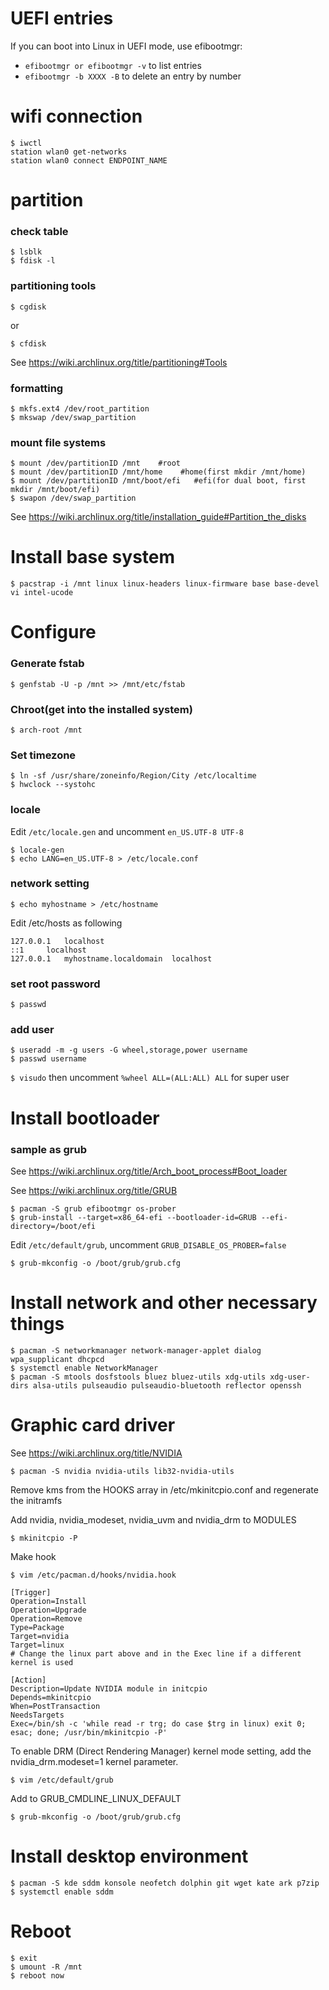 # UEFI entries
If you can boot into Linux in UEFI mode, use efibootmgr:

- ```efibootmgr or efibootmgr -v``` to list entries
- ```efibootmgr -b XXXX -B``` to delete an entry by number

# wifi connection
```
$ iwctl
station wlan0 get-networks
station wlan0 connect ENDPOINT_NAME
```

# partition
### check table
```
$ lsblk
$ fdisk -l
```

### partitioning tools
```$ cgdisk```

or

```$ cfdisk```

See https://wiki.archlinux.org/title/partitioning#Tools

### formatting
```
$ mkfs.ext4 /dev/root_partition
$ mkswap /dev/swap_partition
```

### mount file systems
```
$ mount /dev/partitionID /mnt    #root
$ mount /dev/partitionID /mnt/home    #home(first mkdir /mnt/home)
$ mount /dev/partitionID /mnt/boot/efi   #efi(for dual boot, first mkdir /mnt/boot/efi)
$ swapon /dev/swap_partition
```

See https://wiki.archlinux.org/title/installation_guide#Partition_the_disks

# Install base system
```
$ pacstrap -i /mnt linux linux-headers linux-firmware base base-devel vi intel-ucode
```

# Configure
### Generate fstab
```$ genfstab -U -p /mnt >> /mnt/etc/fstab```

### Chroot(get into the installed system)
```$ arch-root /mnt```

### Set timezone
```
$ ln -sf /usr/share/zoneinfo/Region/City /etc/localtime
$ hwclock --systohc
```

### locale
Edit ```/etc/locale.gen``` and uncomment ```en_US.UTF-8 UTF-8```

```
$ locale-gen
$ echo LANG=en_US.UTF-8 > /etc/locale.conf
```

### network setting
```$ echo myhostname > /etc/hostname```

Edit /etc/hosts as following

```
127.0.0.1	localhost
::1		localhost
127.0.0.1	myhostname.localdomain	localhost
```

### set root password
```$ passwd```

### add user
```
$ useradd -m -g users -G wheel,storage,power username
$ passwd username
```

```$ visudo``` then uncomment ```%wheel ALL=(ALL:ALL) ALL``` for super user


# Install bootloader
### sample as grub
See https://wiki.archlinux.org/title/Arch_boot_process#Boot_loader

See https://wiki.archlinux.org/title/GRUB

```
$ pacman -S grub efibootmgr os-prober
$ grub-install --target=x86_64-efi --bootloader-id=GRUB --efi-directory=/boot/efi
```

Edit ```/etc/default/grub```, uncomment ```GRUB_DISABLE_OS_PROBER=false```

```$ grub-mkconfig -o /boot/grub/grub.cfg```

# Install network and other necessary things
```
$ pacman -S networkmanager network-manager-applet dialog wpa_supplicant dhcpcd
$ systemctl enable NetworkManager
$ pacman -S mtools dosfstools bluez bluez-utils xdg-utils xdg-user-dirs alsa-utils pulseaudio pulseaudio-bluetooth reflector openssh
```

# Graphic card driver
See https://wiki.archlinux.org/title/NVIDIA

```$ pacman -S nvidia nvidia-utils lib32-nvidia-utils```

Remove kms from the HOOKS array in /etc/mkinitcpio.conf and regenerate the initramfs

Add nvidia, nvidia_modeset, nvidia_uvm and nvidia_drm to MODULES

```$ mkinitcpio -P```

Make hook

```
$ vim /etc/pacman.d/hooks/nvidia.hook
```

```
[Trigger]
Operation=Install
Operation=Upgrade
Operation=Remove
Type=Package
Target=nvidia
Target=linux
# Change the linux part above and in the Exec line if a different kernel is used

[Action]
Description=Update NVIDIA module in initcpio
Depends=mkinitcpio
When=PostTransaction
NeedsTargets
Exec=/bin/sh -c 'while read -r trg; do case $trg in linux) exit 0; esac; done; /usr/bin/mkinitcpio -P'
```

To enable DRM (Direct Rendering Manager) kernel mode setting, add the nvidia_drm.modeset=1 kernel parameter.

```$ vim /etc/default/grub```

Add to GRUB_CMDLINE_LINUX_DEFAULT

```$ grub-mkconfig -o /boot/grub/grub.cfg```

# Install desktop environment
```
$ pacman -S kde sddm konsole neofetch dolphin git wget kate ark p7zip
$ systemctl enable sddm
```

# Reboot
```
$ exit
$ umount -R /mnt
$ reboot now
```

